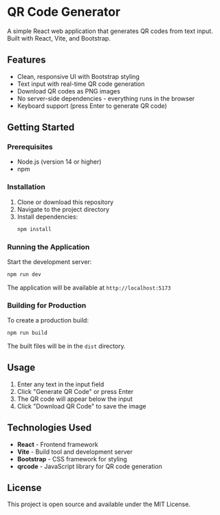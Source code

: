# QR Code Generator

A simple React web application that generates QR codes from text input. Built with React, Vite, and Bootstrap.

## Features

- Clean, responsive UI with Bootstrap styling
- Text input with real-time QR code generation
- Download QR codes as PNG images
- No server-side dependencies - everything runs in the browser
- Keyboard support (press Enter to generate QR code)

## Getting Started

### Prerequisites

- Node.js (version 14 or higher)
- npm

### Installation

1. Clone or download this repository
2. Navigate to the project directory
3. Install dependencies:
   ```bash
   npm install
   ```

### Running the Application

Start the development server:
```bash
npm run dev
```

The application will be available at `http://localhost:5173`

### Building for Production

To create a production build:
```bash
npm run build
```

The built files will be in the `dist` directory.

## Usage

1. Enter any text in the input field
2. Click "Generate QR Code" or press Enter
3. The QR code will appear below the input
4. Click "Download QR Code" to save the image

## Technologies Used

- **React** - Frontend framework
- **Vite** - Build tool and development server
- **Bootstrap** - CSS framework for styling
- **qrcode** - JavaScript library for QR code generation

## License

This project is open source and available under the MIT License.